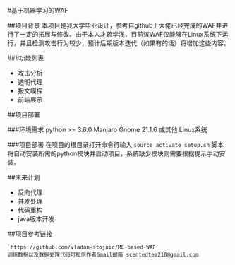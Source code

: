 #基于机器学习的WAF

##项目背景
本项目是我大学毕业设计，参考自github上大佬已经完成的WAF并进行了一定的拓展与修改。由于本人才疏学浅，目前该WAF仅能够在Linux系统下运行，并且检测攻击行为较少，预计后期版本迭代（如果有的话）将增加这些内容。

###功能列表
- 攻击分析
- 透明代理
- 报文嗅探
- 前端展示

##项目部署

###环境需求
    python >= 3.6.0
    Manjaro Gnome 21.1.6 或其他 Linux系统

###项目部署
在项目的根目录打开命令行输入 `source activate setup.sh` 脚本将自动安装所需的python模块并启动项目，系统缺少模块则需要根据提示手动安装。

##未来计划

- 反向代理
- 并发处理
- 代码重构
- java版本开发

##项目参考链接

    `https://github.com/vladan-stojnic/ML-based-WAF`
    训练数据以及数据处理代码可私信作者Gmail邮箱 scentedtea210@gmail.com
